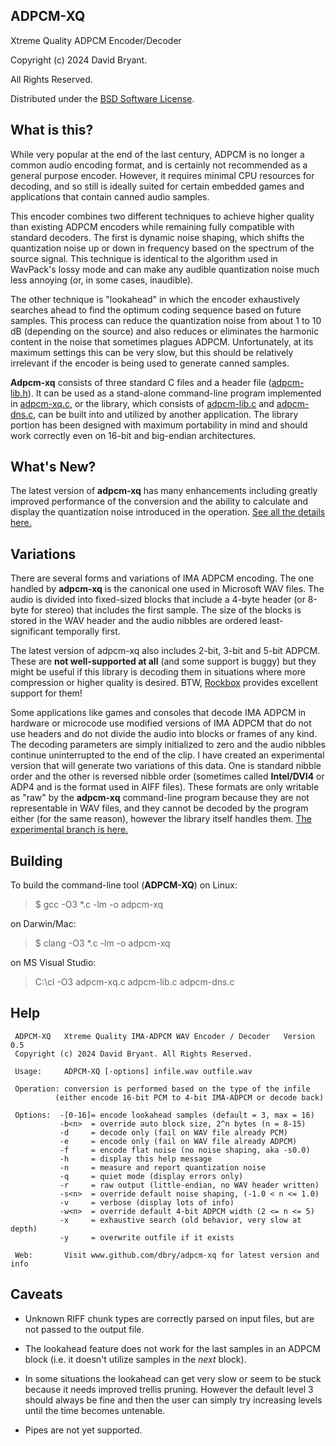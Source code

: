 ## ADPCM-XQ

Xtreme Quality ADPCM Encoder/Decoder

Copyright (c) 2024 David Bryant.

All Rights Reserved.

Distributed under the [BSD Software License](https://github.com/dbry/adpcm-xq/blob/master/license.txt).

## What is this?

While very popular at the end of the last century, ADPCM is no longer a
common audio encoding format, and is certainly not recommended as a general
purpose encoder. However, it requires minimal CPU resources for decoding,
and so still is ideally suited for certain embedded games and applications
that contain canned audio samples.

This encoder combines two different techniques to achieve higher quality
than existing ADPCM encoders while remaining fully compatible with standard
decoders. The first is dynamic noise shaping, which shifts the quantization
noise up or down in frequency based on the spectrum of the source signal.
This technique is identical to the algorithm used in WavPack's lossy mode
and can make any audible quantization noise much less annoying (or, in some
cases, inaudible).

The other technique is "lookahead" in which the encoder exhaustively
searches ahead to find the optimum coding sequence based on future samples.
This process can reduce the quantization noise from about 1 to 10 dB (depending
on the source) and also reduces or eliminates the harmonic content in the
noise that sometimes plagues ADPCM. Unfortunately, at its maximum settings
this can be very slow, but this should be relatively irrelevant if the
encoder is being used to generate canned samples.

**Adpcm-xq** consists of three standard C files and a header file ([adpcm-lib.h](adpcm-lib.h)).
It can be used as a stand-alone command-line program implemented in [adpcm-xq.c](adpcm-xq.c),
or the library, which consists of [adpcm-lib.c](adpcm-lib.c) and [adpcm-dns.c](adpcm-dns.c),
can be built into and utilized by another application. The library portion has
been designed with maximum portability in mind and should work correctly even
on 16-bit and big-endian architectures.

## What's New?

The latest version of **adpcm-xq** has many enhancements including greatly
improved performance of the conversion and the ability to calculate and display
the quantization noise introduced in the operation.
[See all the details here.](https://github.com/dbry/adpcm-xq/releases/tag/v0.5)

## Variations

There are several forms and variations of IMA ADPCM encoding. The one handled
by **adpcm-xq** is the canonical one used in Microsoft WAV files. The audio is
divided into fixed-sized blocks that include a 4-byte header (or 8-byte for
stereo) that includes the first sample. The size of the blocks is stored in the
WAV header and the audio nibbles are ordered least-significant temporally first.

The latest version of adpcm-xq also includes 2-bit, 3-bit and 5-bit ADPCM. These
are **not well-supported at all** (and some support is buggy) but they might be
useful if this library is decoding them in situations where more compression
or higher quality is desired. BTW, [Rockbox](https://www.rockbox.org/) provides
excellent support for them!

Some applications like games and consoles that decode IMA ADPCM in hardware or
microcode use modified versions of IMA ADPCM that do not use headers and do not
divide the audio into blocks or frames of any kind. The decoding parameters are
simply initialized to zero and the audio nibbles continue uninterrupted to the
end of the clip. I have created an experimental version that will generate two
variations of this data. One is standard nibble order and the other is reversed
nibble order (sometimes called **Intel/DVI4** or ADP4 and is the format used in
AIFF files). These formats are only writable as "raw" by the **adpcm-xq** command-line
program because they are not representable in WAV files, and they cannot
be decoded by the program either (for the same reason), however the library
itself handles them. [The experimental branch is here.](https://github.com/dbry/adpcm-xq/commits/new-formats/)

## Building

To build the command-line tool (**ADPCM-XQ**) on Linux:

> $ gcc -O3 *.c -lm -o adpcm-xq

on Darwin/Mac:

> $ clang -O3 *.c -lm -o adpcm-xq

on MS Visual Studio:

> C:\cl -O3 adpcm-xq.c adpcm-lib.c adpcm-dns.c

## Help

```
 ADPCM-XQ   Xtreme Quality IMA-ADPCM WAV Encoder / Decoder   Version 0.5
 Copyright (c) 2024 David Bryant. All Rights Reserved.

 Usage:     ADPCM-XQ [-options] infile.wav outfile.wav

 Operation: conversion is performed based on the type of the infile
          (either encode 16-bit PCM to 4-bit IMA-ADPCM or decode back)

 Options:  -[0-16]= encode lookahead samples (default = 3, max = 16)
           -b<n>  = override auto block size, 2^n bytes (n = 8-15)
           -d     = decode only (fail on WAV file already PCM)
           -e     = encode only (fail on WAV file already ADPCM)
           -f     = encode flat noise (no noise shaping, aka -s0.0)
           -h     = display this help message
           -n     = measure and report quantization noise
           -q     = quiet mode (display errors only)
           -r     = raw output (little-endian, no WAV header written)
           -s<n>  = override default noise shaping, (-1.0 < n <= 1.0)
           -v     = verbose (display lots of info)
           -w<n>  = override default 4-bit ADPCM width (2 <= n <= 5)
           -x     = exhaustive search (old behavior, very slow at depth)
           -y     = overwrite outfile if it exists

 Web:       Visit www.github.com/dbry/adpcm-xq for latest version and info

```

## Caveats

- Unknown RIFF chunk types are correctly parsed on input files, but are not
passed to the output file.

- The lookahead feature does not work for the last samples in an ADPCM
block (i.e. it doesn't utilize samples in the _next_ block).

- In some situations the lookahead can get very slow or seem to be stuck
because it needs improved trellis pruning. However the default level 3
should always be fine and then the user can simply try increasing levels
until the time becomes untenable.

- Pipes are not yet supported.
